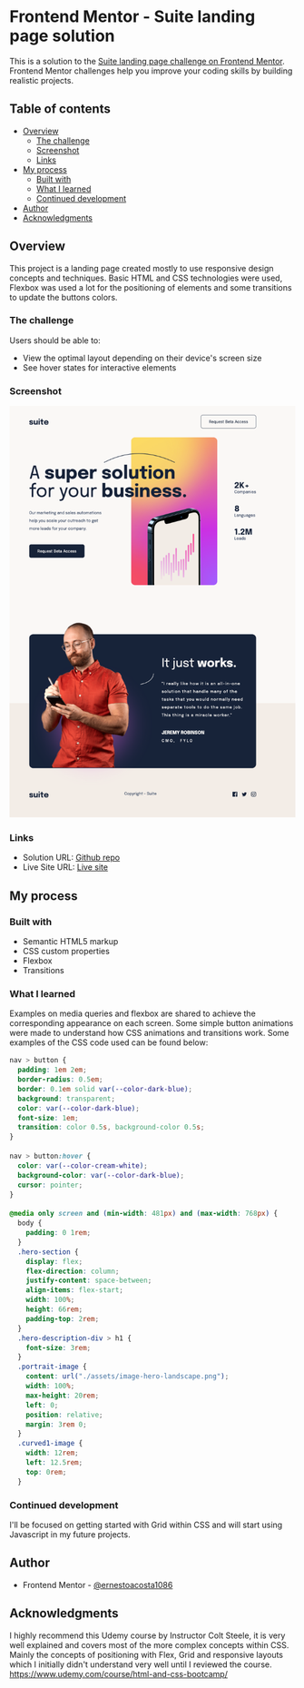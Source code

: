 # Frontend Mentor - Suite landing page solution

This is a solution to the [Suite landing page challenge on Frontend Mentor](https://www.frontendmentor.io/challenges/suite-landing-page-tj_eaU-Ra). Frontend Mentor challenges help you improve your coding skills by building realistic projects.

## Table of contents

- [Overview](#overview)
  - [The challenge](#the-challenge)
  - [Screenshot](#screenshot)
  - [Links](#links)
- [My process](#my-process)
  - [Built with](#built-with)
  - [What I learned](#what-i-learned)
  - [Continued development](#continued-development)
- [Author](#author)
- [Acknowledgments](#acknowledgments)

## Overview

This project is a landing page created mostly to use responsive design concepts and techniques. Basic HTML and CSS technologies were used, Flexbox was used a lot for the positioning of elements and some transitions to update the buttons colors.

### The challenge

Users should be able to:

- View the optimal layout depending on their device's screen size
- See hover states for interactive elements

### Screenshot

![](./screenshot.png)

### Links

- Solution URL: [Github repo](https://github.com/ernestoacosta1086/suite-landing-page)
- Live Site URL: [Live site](https://dynamic-fox-1d04c6.netlify.app/)

## My process

### Built with

- Semantic HTML5 markup
- CSS custom properties
- Flexbox
- Transitions

### What I learned

Examples on media queries and flexbox are shared to achieve the corresponding appearance on each screen. Some simple button animations were made to understand how CSS animations and transitions work. Some examples of the CSS code used can be found below:

```css
nav > button {
  padding: 1em 2em;
  border-radius: 0.5em;
  border: 0.1em solid var(--color-dark-blue);
  background: transparent;
  color: var(--color-dark-blue);
  font-size: 1em;
  transition: color 0.5s, background-color 0.5s;
}

nav > button:hover {
  color: var(--color-cream-white);
  background-color: var(--color-dark-blue);
  cursor: pointer;
}

@media only screen and (min-width: 481px) and (max-width: 768px) {
  body {
    padding: 0 1rem;
  }
  .hero-section {
    display: flex;
    flex-direction: column;
    justify-content: space-between;
    align-items: flex-start;
    width: 100%;
    height: 66rem;
    padding-top: 2rem;
  }
  .hero-description-div > h1 {
    font-size: 3rem;
  }
  .portrait-image {
    content: url("./assets/image-hero-landscape.png");
    width: 100%;
    max-height: 20rem;
    left: 0;
    position: relative;
    margin: 3rem 0;
  }
  .curved1-image {
    width: 12rem;
    left: 12.5rem;
    top: 0rem;
  }
```

### Continued development

I'll be focused on getting started with Grid within CSS and will start using Javascript in my future projects.

## Author

- Frontend Mentor - [@ernestoacosta1086](https://www.frontendmentor.io/profile/ernestoacosta1086)

## Acknowledgments

I highly recommend this Udemy course by Instructor Colt Steele, it is very well explained and covers most of the more complex concepts within CSS. Mainly the concepts of positioning with Flex, Grid and responsive layouts which I initially didn't understand very well until I reviewed the course.
https://www.udemy.com/course/html-and-css-bootcamp/
